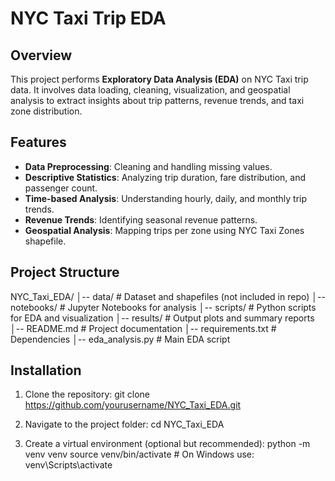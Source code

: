 # NYC Taxi Trip EDA

## Overview
This project performs **Exploratory Data Analysis (EDA)** on NYC Taxi trip data. It involves data loading, cleaning, visualization, and geospatial analysis to extract insights about trip patterns, revenue trends, and taxi zone distribution.

## Features
- **Data Preprocessing**: Cleaning and handling missing values.
- **Descriptive Statistics**: Analyzing trip duration, fare distribution, and passenger count.
- **Time-based Analysis**: Understanding hourly, daily, and monthly trip trends.
- **Revenue Trends**: Identifying seasonal revenue patterns.
- **Geospatial Analysis**: Mapping trips per zone using NYC Taxi Zones shapefile.

## Project Structure
NYC_Taxi_EDA/ │-- data/ # Dataset and shapefiles (not included in repo) │-- notebooks/ # Jupyter Notebooks for analysis │-- scripts/ # Python scripts for EDA and visualization │-- results/ # Output plots and summary reports │-- README.md # Project documentation │-- requirements.txt # Dependencies │-- eda_analysis.py # Main EDA script

## Installation
1. Clone the repository:
git clone https://github.com/yourusername/NYC_Taxi_EDA.git

2. Navigate to the project folder:
cd NYC_Taxi_EDA

3. Create a virtual environment (optional but recommended):
python -m venv venv source venv/bin/activate # On Windows use: venv\Scripts\activate

